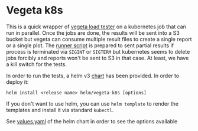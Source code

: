 # Vegeta k8s

This is a quick wrapper of [vegeta load tester](https://github.com/tsenart/vegeta) on a kubernetes job that can run in parallel. Once the jobs are done, the results will be sent into a S3 bucket but vegeta can consume multiple result files to create a single report or a single plot. The [runner script](./attack.sh) is prepared to sent partial results if process is terminated via `SIGINT` or `SIGTERM` but kubernetes seems to delete jobs forcibly and reports won't be sent to S3 in that case. At least, we have a kill switch for the tests.

In order to run the tests, a helm v3 [chart](./helm/vegeta-k8s) has been provided. In order to deploy it:
```
helm install <release name> helm/vegeta-k8s [options]
```
If you don't want to use helm, you can use `helm template` to render the templates and install it via standard `kubectl`.

See [values.yaml](helm/vegeta-k8s/values.yaml) of the helm chart in order to see the options available
